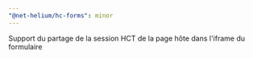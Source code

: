 ```yaml
---
"@net-helium/hc-forms": minor
---
```


Support du partage de la session HCT de la page hôte dans l'iframe du formulaire
